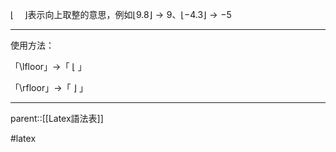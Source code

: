 $\lfloor \quad \rfloor$表示向上取整的意思，例如$\lfloor 9.8 \rfloor \rightarrow 9$、$\lfloor -4.3 \rfloor \rightarrow -5$

- - -
使用方法：

「\\lfloor」$\rightarrow$「 $\lfloor$ 」

「\\rfloor」$\rightarrow$「 $\rfloor$ 」
- - - 
parent::[[Latex語法表]]

#latex